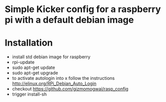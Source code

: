# Simple Kicker config for a raspberry pi with a default debian image

# Installation
- install std debian image for raspberry
- rpi-update
- sudo apt-get update
- sudo apt-get upgrade
- to activate autologin into x follow the instructions http://elinux.org/RPi_Debian_Auto_Login
- checkout https://github.com/gizmomogwai/rasp_config
- trigger install-sh

